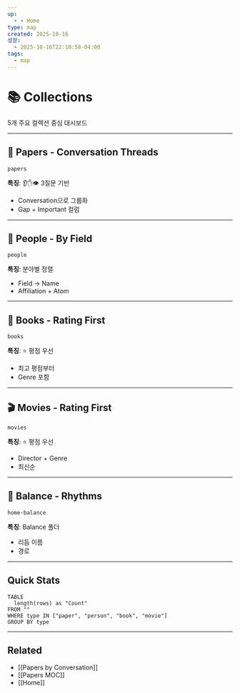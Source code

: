```yaml
---
up:
  - - Home
type: map
created: 2025-10-16
성장:
  - 2025-10-16T22:10:58-04:00
tags:
  - map
---
```


# 📚 Collections

5개 주요 컬렉션 중심 대시보드

---

## 📄 Papers - Conversation Threads

```base
papers
```

**특징**: 👂✋👁 3질문 기반
- Conversation으로 그룹화
- Gap + Important 컬럼

---

## 👥 People - By Field

```base
people
```

**특징**: 분야별 정렬
- Field → Name
- Affiliation + Atom

---

## 📖 Books - Rating First

```base
books
```

**특징**: ⭐ 평점 우선
- 최고 평점부터
- Genre 포함

---

## 🎬 Movies - Rating First

```base
movies
```

**특징**: ⭐ 평점 우선
- Director + Genre
- 최신순

---

## 🎯 Balance - Rhythms

```base
home-balance
```

**특징**: Balance 폴더
- 리듬 이름
- 경로

---

## Quick Stats

```dataview
TABLE 
  length(rows) as "Count"
FROM ""
WHERE type IN ["paper", "person", "book", "movie"]
GROUP BY type
```

---

## Related
- [[Papers by Conversation]]
- [[Papers MOC]]
- [[Home]]
